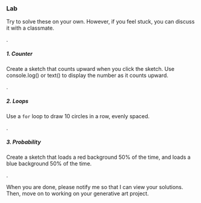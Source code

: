 ### Lab

Try to solve these on your own. However, if you feel stuck, you can discuss it with a classmate.

.

##### 1. Counter

Create a sketch that counts upward when you click the sketch. Use console.log() or text() to display the number as it counts upward.

.

##### 2. Loops

Use a `for` loop to draw 10 circles in a row, evenly spaced.

.

##### 3. Probability

Create a sketch that loads a red background 50% of the time, and loads a blue background 50% of the time.

.

When you are done, please notify me so that I can view your solutions. Then, move on to working on your generative art project.
